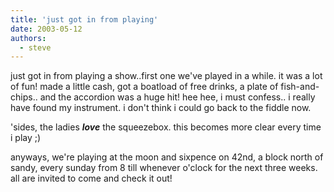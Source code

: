 ```yaml
---
title: 'just got in from playing'
date: 2003-05-12
authors:
  - steve
---
```


just got in from playing a show..first one we've played in a while. it was a lot of fun! made a little cash, got a boatload of free drinks, a plate of fish-and-chips.. and the accordion was a huge hit! hee hee, i must confess.. i really have found my instrument. i don't think i could go back to the fiddle now.

'sides, the ladies _**love**_ the squeezebox. this becomes more clear every time i play ;)

anyways, we're playing at the moon and sixpence on 42nd, a block north of sandy, every sunday from 8 till whenever o'clock for the next three weeks. all are invited to come and check it out!

